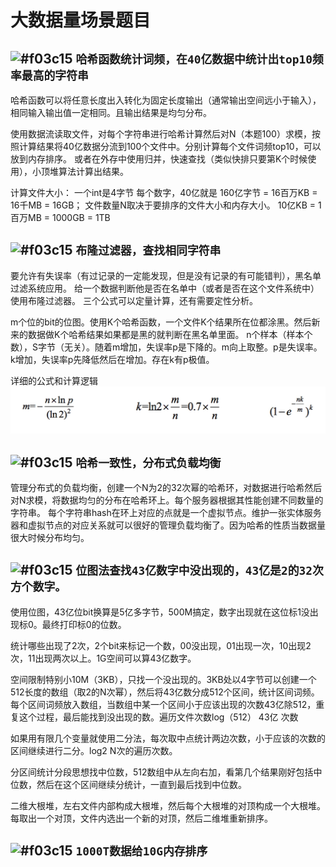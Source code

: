 # 大数据量场景题目

## ![#f03c15](https://placehold.it/15/f03c15/000000?text=+) `哈希函数统计词频，在40亿数据中统计出top10频率最高的字符串`

哈希函数可以将任意长度出入转化为固定长度输出（通常输出空间远小于输入），相同输入输出值一定相同。且输出结果是均匀分布。

使用数据流读取文件，对每个字符串进行哈希计算然后对N（本题100）求模，按照计算结果将40亿数据分流到100个文件中。分别计算每个文件词频top10，可以放到内存排序。
或者在外存中使用归并，快速查找（类似快排只要第K个时候使用），小顶堆算法计算出结果。

计算文件大小： 一个int是4字节 每个数字，40亿就是 160亿字节 = 16百万KB = 16千MB = 16GB； 文件数量N取决于要排序的文件大小和内存大小。
10亿KB = 1百万MB = 1000GB = 1TB

## ![#f03c15](https://placehold.it/15/f03c15/000000?text=+) `布隆过滤器，查找相同字符串`

要允许有失误率（有过记录的一定能发现，但是没有记录的有可能错判），黑名单过滤系统应用。
给一个数据判断他是否在名单中（或者是否在这个文件系统中）使用布隆过滤器。
三个公式可以定量计算，还有需要定性分析。

m个位的bit的位图。使用K个哈希函数，一个文件K个结果所在位都涂黑。然后新来的数据做K个哈希结果如果都是黑的就判断在黑名单里面。
n个样本（样本个数），S字节（无关）。随着m增加，失误率p是下降的。m向上取整。p是失误率。k增加，失误率p先降低然后在增加。存在k有p极值。

详细的公式和计算逻辑
![](bloomfilter.jpg)

## ![#f03c15](https://placehold.it/15/f03c15/000000?text=+) `哈希一致性，分布式负载均衡`

管理分布式的负载均衡，创建一个N为2的32次幂的哈希环，对数据进行哈希然后对N求模，将数据均匀的分布在哈希环上。每个服务器根据其性能创建不同数量的字符串。
每个字符串hash在环上对应的点就是一个虚拟节点。维护一张实体服务器和虚拟节点的对应关系就可以很好的管理负载均衡了。因为哈希的性质当数据量很大时候分布均匀。

## ![#f03c15](https://placehold.it/15/f03c15/000000?text=+) `位图法查找43亿数字中没出现的，43亿是2的32次方个数字。`

使用位图，43亿位bit换算是5亿多字节，500M搞定，数字出现就在这位标1没出现标0。最终打印标0的位数。

统计哪些出现了2次，2个bit来标记一个数，00没出现，01出现一次，10出现2次，11出现两次以上。1G空间可以算43亿数字。

空间限制特别小10M（3KB），只找一个没出现的。3KB处以4字节可以创建一个512长度的数组（取2的N次幂），然后将43亿数分成512个区间，统计区间词频。
每个区间词频放入数组，当数组中某一个区间小于应该出现的次数43亿除512，重复这个过程，最后能找到没出现的数。遍历文件次数log（512） 43亿 次数

如果用有限几个变量就使用二分法，每次取中点统计两边次数，小于应该的次数的区间继续进行二分。log2 N次的遍历次数。

分区间统计分段思想找中位数，512数组中从左向右加，看第几个结果刚好包括中位数，然后在这个区间继续分统计，一直到最后找到中位数。

二维大根堆，左右文件内部构成大根堆，然后每个大根堆的对顶构成一个大根堆。每取出一个对顶，文件内选出一个新的对顶，然后二维堆重新排序。


## ![#f03c15](https://placehold.it/15/f03c15/000000?text=+) `1000T数据给10G内存排序`















